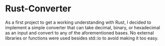 # Rust-Converter
As a first project to get a working understanding with Rust, I decided to implement a simple converter that can take decimal, binary, or hexadecimal
as an input and convert to any of the aforementioned bases. No external libraries or functions were used besides std::io to avoid making it too easy.
